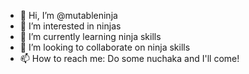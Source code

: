 - 👋 Hi, I’m @mutableninja
- 👀 I’m interested in ninjas
- 🌱 I’m currently learning ninja skills
- 💞️ I’m looking to collaborate on ninja skills
- 📫 How to reach me: Do some nuchaka and I'll come!

<!---
mutableninja/mutableninja is a ✨ special ✨ repository because its `README.md` (this file) appears on your GitHub profile.
You can click the Preview link to take a look at your changes.
--->
